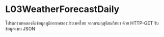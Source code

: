 # L03WeatherForecastDaily
โปรแกรมทดลองดึงข้อมูลภูมิอากาศของประเทศไทย จากกรมอุตุนิยมวิทยา ด้วย HTTP-GET รับข้อมูลแบบ JSON
